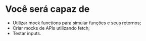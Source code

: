 # Você será capaz de

- Utilizar mock functions para simular funções e seus retornos;
- Criar mocks de APIs utilizando fetch;
- Testar inputs.

